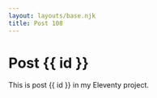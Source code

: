```yaml
---
layout: layouts/base.njk
title: Post 108
---
```


# Post {{ id }}

This is post {{ id }} in my Eleventy project.
